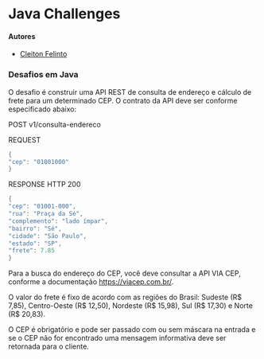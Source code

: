 # Java Challenges

#### Autores
- [Cleiton Felinto](https://github.com/CleitonFelinto)

### Desafios em Java

O desafio é construir uma API REST de consulta de endereço e cálculo de frete para
um determinado CEP. O contrato da API deve ser conforme especificado abaixo:

POST v1/consulta-endereco

REQUEST

```java
{
"cep": "01001000"
}
```

RESPONSE HTTP 200
        
```java
{
"cep": "01001-000",
"rua": "Praça da Sé",
"complemento": "lado ímpar",
"bairro": "Sé",
"cidade": "São Paulo",
"estado": "SP",
"frete": 7.85
}
```

Para a busca do endereço do CEP, você deve consultar a API VIA CEP, conforme a documentação https://viacep.com.br/. 

O valor do frete é fixo de acordo com as regiões do Brasil: Sudeste (R$ 7,85), Centro-Oeste (R$ 12,50), Nordeste (R$ 15,98), Sul (R$
17,30) e Norte (R$ 20,83). 

O CEP é obrigatório e pode ser passado com ou sem máscara na entrada e se o CEP não for encontrado uma mensagem informativa deve ser retornada para o cliente.
